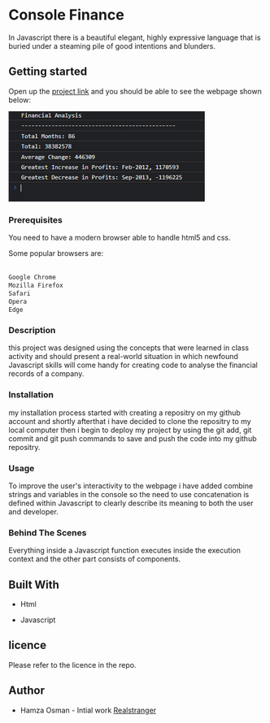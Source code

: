 # Console Finance

In Javascript there is a beautiful elegant, highly expressive language that is buried under a steaming pile of good intentions and blunders.

## Getting started

Open up the [project link](https://realstranger01.github.io/Console-Finances/) and you should be able to see the webpage shown below:

![Console-Finance](./Assets/Images/screenshot.png "Console-Finance")

### Prerequisites

You need to have a modern browser able to handle html5 and css.

Some popular browsers are:
```

Google Chrome
Mozilla Firefox
Safari
Opera
Edge
```

### Description

this project was designed using the concepts that were learned in class activity and should present a real-world situation in which newfound Javascript skills will come handy for creating code to analyse the financial records of a company.

### Installation

my installation process started with creating a repositry on my github account and shortly afterthat i have decided to clone the repositry to my local computer then i begin to deploy my project by using the git add, git commit and git push commands to save and push the code into my github repositry.  

### Usage

To improve the user's interactivity to the webpage i have added combine strings and variables in the console so the need to use concatenation is defined within Javascript to clearly describe its meaning to both the user and developer. 

### Behind The Scenes

Everything inside a Javascript function executes inside the execution context and the other part consists of components.

## Built With

* Html

* Javascript

## licence

Please refer to the licence in the repo.

## Author

* Hamza Osman - Intial work [Realstranger](https://github.com/Realstranger01/Console-Finances.git)